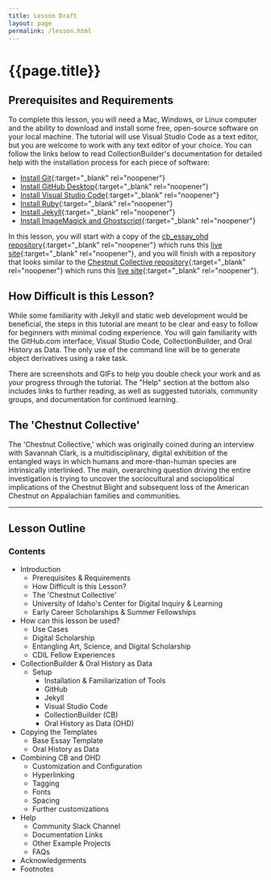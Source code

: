 ```yaml
---
title: Lesson Draft
layout: page
permalink: /lesson.html
---
```


# {{page.title}}

## Prerequisites and Requirements

To complete this lesson, you will need a Mac, Windows, or Linux computer and the ability to download and install some free, open-source software on your local machine. The tutorial will use Visual Studio Code as a text editor, but you are welcome to work with any text editor of your choice. You can follow the links below to read CollectionBuilder's documentation for detailed help with the installation process for each piece of software:

- [Install Git](https://collectionbuilder.github.io/cb-docs/docs/software/git/){:target="_blank" rel="noopener"}
- [Install GitHub Desktop](https://collectionbuilder.github.io/cb-docs/docs/software/git/#install-github-desktop){:target="_blank" rel="noopener"}
- [Install Visual Studio Code](https://collectionbuilder.github.io/cb-docs/docs/software/texteditor/){:target="_blank" rel="noopener"}
- [Install Ruby](https://collectionbuilder.github.io/cb-docs/docs/software/ruby/){:target="_blank" rel="noopener"}
- [Install Jekyll](https://collectionbuilder.github.io/cb-docs/docs/software/jekyll/){:target="_blank" rel="noopener"}
- [Install ImageMagick and Ghostscript](https://collectionbuilder.github.io/cb-docs/docs/software/optional/#imagemagick-and-ghostscript){:target="_blank" rel="noopener"}

In this lesson, you will start with a copy of the [cb_essay_ohd repository](https://github.com/aweymo-ui/cb_essay_ohd){:target="_blank" rel="noopener"} which runs this [live site](https://aweymo-ui.github.io/cb_essay_ohd/){:target="_blank" rel="noopener"}, and you will finish with a repository that looks similar to the [Chestnut Collective repository](https://github.com/thecdil/chestnutcollective){:target="_blank" rel="noopener"} which runs this [live site](https://thecdil.github.io/chestnutcollective/){:target="_blank" rel="noopener"}.

## How Difficult is this Lesson?

While some familiarity with Jekyll and static web development would be beneficial, the steps in this tutorial are meant to be clear and easy to follow for beginners with minimal coding experience. You will gain familiarity with the GitHub.com interface, Visual Studio Code, CollectionBuilder, and Oral History as Data. The only use of the command line will be to generate object derivatives using a rake task.

There are screenshots and GIFs to help you double check your work and as your progress through the tutorial. The "Help" section at the bottom also includes links to further reading, as well as suggested tutorials, community groups, and documentation for continued learning.

## The 'Chestnut Collective'

The 'Chestnut Collective,' which was originally coined during an interview with Savannah Clark, is a multidisciplinary, digital exhibition of the entangled ways in which humans and more-than-human species are intrinsically interlinked. The main, overarching question driving the entire investigation is trying to uncover the sociocultural and sociopolitical implications of the Chestnut Blight and subsequent loss of the American Chestnut on Appalachian families and communities.

<hr>

## Lesson Outline

### Contents

- Introduction
    - Prerequisites & Requirements
    - How Difficult is this Lesson?
    - The 'Chestnut Collective'
    - University of Idaho's Center for Digital Inquiry & Learning
    - Early Career Scholarships & Summer Fellowships
- How can this lesson be used?
    - Use Cases
    - Digital Scholarship
    - Entangling Art, Science, and Digital Scholarship
    - CDIL Fellow Experiences
- CollectionBuilder & Oral History as Data
    - Setup
        - Installation & Familiarization of Tools
        - GitHub
        - Jekyll
        - Visual Studio Code
        - CollectionBuilder (CB)
        - Oral History as Data (OHD)
- Copying the Templates
    - Base Essay Template
    - Oral History as Data
- Combining CB and OHD
    - Customization and Configuration
    - Hyperlinking
    - Tagging
    - Fonts
    - Spacing
    - Further customizations
- Help
    - Community Slack Channel
    - Documentation Links
    - Other Example Projects
    - FAQs
- Acknowledgements
- Footnotes